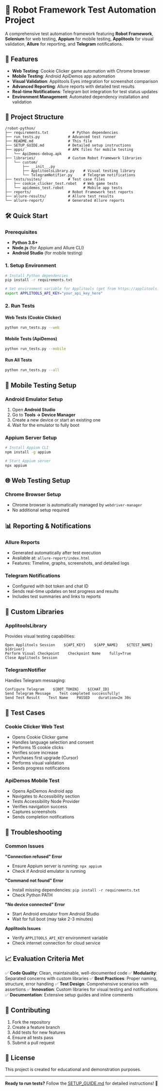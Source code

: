 # 🚀 Robot Framework Test Automation Project

A comprehensive test automation framework featuring **Robot Framework**, **Selenium** for web testing, **Appium** for mobile testing, **Applitools** for visual validation, **Allure** for reporting, and **Telegram** notifications.

## 🎯 Features

- **Web Testing**: Cookie Clicker game automation with Chrome browser
- **Mobile Testing**: Android ApiDemos app automation
- **Visual Validation**: Applitools Eyes integration for screenshot comparison
- **Advanced Reporting**: Allure reports with detailed test results
- **Real-time Notifications**: Telegram bot integration for test status updates
- **Environment Management**: Automated dependency installation and validation

## 📁 Project Structure

```
/robot-python/
├── requirements.txt           # Python dependencies
├── run_tests.py             # Advanced test runner
├── README.md                # This file
├── SETUP_GUIDE.md           # Detailed setup instructions
├── apps/                    # APK files for mobile testing
│   └── ApiDemos-debug.apk
├── libraries/               # Custom Robot Framework libraries
│   └── custom/
│       ├── __init__.py
│       ├── ApplitoolsLibrary.py    # Visual testing library
│       └── TelegramNotifier.py     # Telegram notifications
├── tests/suites/            # Test case files
│   ├── cookie_clicker_test.robot   # Web game tests
│   └── apidemos_test.robot         # Mobile app tests
├── reports/                 # Robot Framework test reports
├── allure-results/          # Allure test results
└── allure-report/           # Generated Allure reports
```

## 🛠️ Quick Start

### Prerequisites
- **Python 3.8+**
- **Node.js** (for Appium and Allure CLI)
- **Android Studio** (for mobile testing)

### 1. Setup Environment
```bash
# Install Python dependencies
pip install -r requirements.txt

# Set environment variable for Applitools (get from https://applitools.com)
export APPLITOOLS_API_KEY="your_api_key_here"
```

### 2. Run Tests

#### Web Tests (Cookie Clicker)
```bash
python run_tests.py --web
```

#### Mobile Tests (ApiDemos)
```bash
python run_tests.py --mobile
```

#### Run All Tests
```bash
python run_tests.py --all
```

## 📱 Mobile Testing Setup

### Android Emulator Setup
1. Open **Android Studio**
2. Go to **Tools → Device Manager**
3. Create a new device or start an existing one
4. Wait for the emulator to fully boot

### Appium Server Setup
```bash
# Install Appium CLI
npm install -g appium

# Start Appium server
npx appium
```

## 🌐 Web Testing Setup

### Chrome Browser Setup
- Chrome browser is automatically managed by `webdriver-manager`
- No additional setup required

## 📊 Reporting & Notifications

### Allure Reports
- Generated automatically after test execution
- Available at: `allure-report/index.html`
- Features: Timeline, graphs, screenshots, and detailed logs

### Telegram Notifications
- Configured with bot token and chat ID
- Sends real-time updates on test progress and results
- Includes test summaries and links to reports

## 🔧 Custom Libraries

### ApplitoolsLibrary
Provides visual testing capabilities:
```robot
Open Applitools Session    ${API_KEY}    ${APP_NAME}    ${TEST_NAME}    ${driver}
Perform Visual Checkpoint    Checkpoint Name    fully=True
Close Applitools Session
```

### TelegramNotifier
Handles Telegram messaging:
```robot
Configure Telegram    ${BOT_TOKEN}    ${CHAT_ID}
Send Telegram Message    Test completed successfully!
Send Test Result    Test Name    PASSED    duration=2m 30s
```

## 🧪 Test Cases

### Cookie Clicker Web Test
- Opens Cookie Clicker game
- Handles language selection and consent
- Performs 15 cookie clicks
- Verifies score increase
- Purchases first upgrade (Cursor)
- Performs visual validation
- Sends progress notifications

### ApiDemos Mobile Test
- Opens ApiDemos Android app
- Navigates to Accessibility section
- Tests Accessibility Node Provider
- Verifies navigation success
- Captures screenshots
- Sends completion notifications

## 🚨 Troubleshooting

### Common Issues

**"Connection refused" Error**
- Ensure Appium server is running: `npx appium`
- Check if Android emulator is running

**"Command not found" Error**
- Install missing dependencies: `pip install -r requirements.txt`
- Check Python PATH

**"No device connected" Error**
- Start Android emulator from Android Studio
- Wait for full boot (may take 2-3 minutes)

**Applitools Issues**
- Verify `APPLITOOLS_API_KEY` environment variable
- Check internet connection for cloud service

## 📈 Evaluation Criteria Met

✅ **Code Quality**: Clean, maintainable, well-documented code
✅ **Modularity**: Separated concerns with custom libraries
✅ **Best Practices**: Proper naming, structure, error handling
✅ **Test Design**: Comprehensive scenarios with assertions
✅ **Innovation**: Custom libraries for visual testing and notifications
✅ **Documentation**: Extensive setup guides and inline comments

## 🤝 Contributing

1. Fork the repository
2. Create a feature branch
3. Add tests for new features
4. Ensure all tests pass
5. Submit a pull request

## 📄 License

This project is created for educational and demonstration purposes.

---

**Ready to run tests?** Follow the [SETUP_GUIDE.md](SETUP_GUIDE.md) for detailed instructions! 🎯